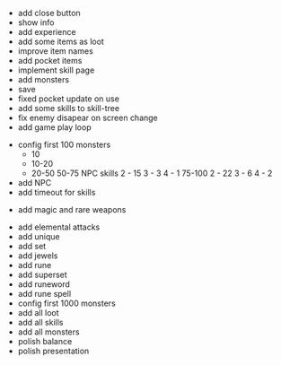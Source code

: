 + add close button
+ show info
+ add experience
+ add some items as loot
+ improve item names
+ add pocket items
+ implement skill page
+ add monsters
+ save
+ fixed pocket update on use
+ add some skills to skill-tree
+ fix enemy disapear on screen change
+ add game play loop
- config first 100 monsters
    + 10
    + 10-20
    + 20-50
    50-75
        NPC
        skills
        2 - 15
        3 - 3
        4 - 1
    75-100
        2 - 22
        3 - 6
        4 - 2
- add NPC
- add timeout for skills
+ add magic and rare weapons
- add elemental attacks
- add unique
- add set
- add jewels
- add rune
- add superset
- add runeword
- add rune spell
- config first 1000 monsters
- add all loot
- add all skills
- add all monsters
- polish balance
- polish presentation